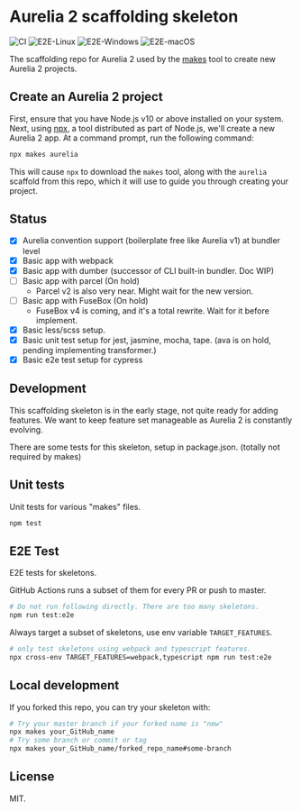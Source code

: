 # Aurelia 2 scaffolding skeleton

![CI](https://github.com/aurelia/new/workflows/CI/badge.svg) ![E2E-Linux](https://github.com/aurelia/new/workflows/E2E-Linux/badge.svg) ![E2E-Windows](https://github.com/aurelia/new/workflows/E2E-Windows/badge.svg) ![E2E-macOS](https://github.com/aurelia/new/workflows/E2E-macOS/badge.svg)

The scaffolding repo for Aurelia 2 used by the [makes](https://makes.js.org) tool to create new Aurelia 2 projects.

## Create an Aurelia 2 project

First, ensure that you have Node.js v10 or above installed on your system. Next, using [npx](https://medium.com/@maybekatz/introducing-npx-an-npm-package-runner-55f7d4bd282b), a tool distributed as part of Node.js, we'll create a new Aurelia 2 app. At a command prompt, run the following command:

```bash
npx makes aurelia
```

This will cause `npx` to download the `makes` tool, along with the `aurelia` scaffold from this repo, which it will use to guide you through creating your project.

## Status

- [x] Aurelia convention support (boilerplate free like Aurelia v1) at bundler level
- [x] Basic app with webpack
- [x] Basic app with dumber (successor of CLI built-in bundler. Doc WIP)
- [ ] Basic app with parcel (On hold)
  * Parcel v2 is also very near. Might wait for the new version.
- [ ] Basic app with FuseBox (On hold)
  * FuseBox v4 is coming, and it's a total rewrite. Wait for it before implement.
- [x] Basic less/scss setup.
- [x] Basic unit test setup for jest, jasmine, mocha, tape. (ava is on hold, pending implementing transformer.)
- [x] Basic e2e test setup for cypress

## Development

This scaffolding skeleton is in the early stage, not quite ready for adding features. We want to keep feature set manageable as Aurelia 2 is constantly evolving.

There are some tests for this skeleton, setup in package.json. (totally not required by makes)

## Unit tests

Unit tests for various "makes" files.

```bash
npm test
```

## E2E Test

E2E tests for skeletons.

GitHub Actions runs a subset of them for every PR or push to master.

```bash
# Do not run following directly. There are too many skeletons.
npm run test:e2e
```

Always target a subset of skeletons, use env variable `TARGET_FEATURES`.

```bash
# only test skeletons using webpack and typescript features.
npx cross-env TARGET_FEATURES=webpack,typescript npm run test:e2e
```

## Local development

If you forked this repo, you can try your skeleton with:

```bash
# Try your master branch if your forked name is "new"
npx makes your_GitHub_name
# Try some branch or commit or tag
npx makes your_GitHub_name/forked_repo_name#some-branch
```

## License

MIT.
